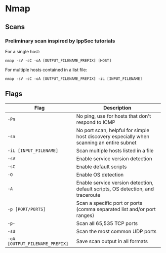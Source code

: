 # Nmap

## Scans

### Preliminary scan inspired by IppSec tutorials

For a single host:
```
nmap -sV -sC -oA [OUTPUT_FILENAME_PREFIX] [HOST]
```

For multiple hosts contained in a list file:
```
nmap -sV -sC -oA [OUTPUT_FILENAME_PREFIX] -iL [INPUT_FILENAME]
```

## Flags

Flag | Description
--- | ---
`-Pn` | No ping, use for hosts that don't respond to ICMP
`-sn` | No port scan, helpful for simple host discovery especially when scanning an entire subnet
`-iL [INPUT_FILENAME]` | Scan multiple hosts listed in a file
`-sV` | Enable service version detection
`-sC` | Enable default scripts
`-O` | Enable OS detection
`-A` | Enable service version detection, default scripts, OS detection, and traceroute
`-p [PORT/PORTS]` | Scan a specific port or ports (comma separated list and/or port ranges)
`-p-` | Scan all 65,535 TCP ports
`-sU` | Scan the most common UDP ports
`-oA [OUTPUT_FILENAME_PREFIX]` | Save scan output in all formats

